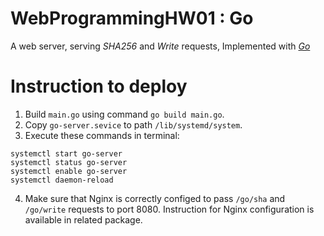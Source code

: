 # WebProgrammingHW01 : Go
A web server, serving _SHA256_ and _Write_ requests, Implemented with _[Go](https://golang.org/)_ 
# Instruction to deploy
1. Build `main.go` using command `go build main.go`.
2. Copy `go-server.sevice` to path `/lib/systemd/system`.
3. Execute these commands in terminal:
```
systemctl start go-server
systemctl status go-server
systemctl enable go-server
systemctl daemon-reload
```
4. Make sure that Nginx is correctly configed to pass `/go/sha` and `/go/write` requests to port 8080. Instruction for Nginx configuration is available in related package.
